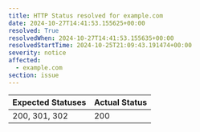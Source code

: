 ```yaml
---
title: HTTP Status resolved for example.com
date: 2024-10-27T14:41:53.155625+00:00
resolved: True
resolvedWhen: 2024-10-27T14:41:53.155635+00:00
resolvedStartTime: 2024-10-25T21:09:43.191474+00:00
severity: notice
affected:
  - example.com
section: issue
---
```


| Expected Statuses | Actual Status  |
|-------------------|----------------|
| 200, 301, 302 | 200 |
